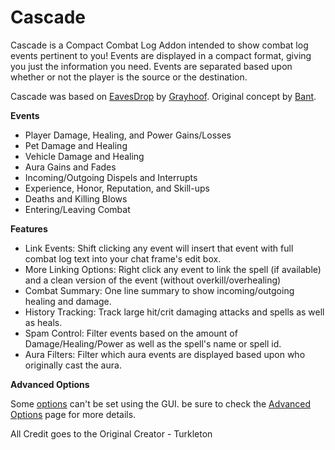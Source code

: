 # Cascade
Cascade is a Compact Combat Log Addon intended to show combat log events pertinent to you! Events are displayed in a compact format, giving you just the information you need. Events are separated based upon whether or not the player is the source or the destination.

Cascade was based on <a href="http://www.wowace.com/addons/eaves-drop/">EavesDrop</a> by <a href="http://www.wowace.com/profiles/Grayhoof/">Grayhoof</a>. 
Original concept by <a href="http://forums.wowace.com/showpost.php?p=36545&postcount=1">Bant</a>.

**Events**

* Player Damage, Healing, and Power Gains/Losses
* Pet Damage and Healing
* Vehicle Damage and Healing
* Aura Gains and Fades
* Incoming/Outgoing Dispels and Interrupts
* Experience, Honor, Reputation, and Skill-ups
* Deaths and Killing Blows
* Entering/Leaving Combat

**Features**

* Link Events: Shift clicking any event will insert that event with full combat log text into your chat frame's edit box.
* More Linking Options: Right click any event to link the spell (if available) and a clean version of the event (without overkill/overhealing)
* Combat Summary: One line summary to show incoming/outgoing healing and damage.
* History Tracking: Track large hit/crit damaging attacks and spells as well as heals.
* Spam Control: Filter events based on the amount of Damage/Healing/Power as well as the spell's name or spell id.
* Aura Filters: Filter which aura events are displayed based upon who originally cast the aura.

**Advanced Options**

Some <a href="https://wow.curseforge.com/addons/cascade/pages/advanced-options/">options</a> can't be set using the GUI. be sure to check the <a href="https://wow.curseforge.com/addons/cascade/pages/advanced-options/">Advanced Options</a> page for more details.

All Credit goes to the Original Creator - Turkleton
